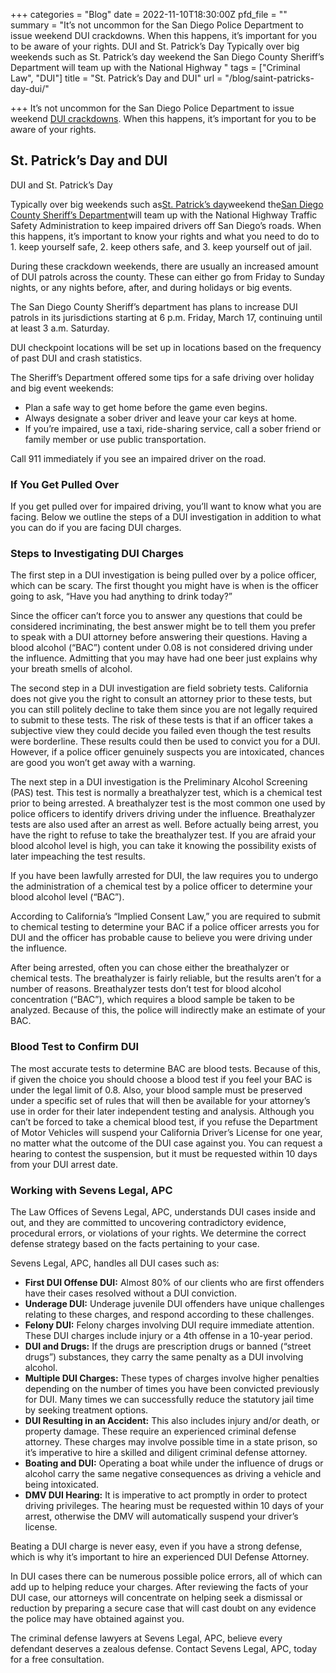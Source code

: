 +++
categories = "Blog"
date = 2022-11-10T18:30:00Z
pfd_file = ""
summary = "It’s not uncommon for the San Diego Police Department to issue weekend DUI crackdowns. When this happens, it’s important for you to be aware of your rights. DUI and St. Patrick’s Day Typically over big weekends such as St. Patrick’s day weekend the San Diego County Sheriff’s Department will team up with the National Highway "
tags = ["Criminal Law", "DUI"]
title = "St. Patrick’s Day and DUI"
url = "/blog/saint-patricks-day-dui/"

+++
It’s not uncommon for the San Diego Police Department to issue weekend [DUI crackdowns](http://sevenslegal.com/). When this happens, it’s important for you to be aware of your rights.

## St. Patrick’s Day and DUI

DUI and St. Patrick’s Day

Typically over big weekends such as[St. Patrick’s day](http://sevenslegal.com/)weekend the[San Diego County Sheriff’s Department](http://sevenslegal.com/)will team up with the National Highway Traffic Safety Administration to keep impaired drivers off San Diego’s roads. When this happens, it’s important to know your rights and what you need to do to 1. keep yourself safe, 2. keep others safe, and 3. keep yourself out of jail.

During these crackdown weekends, there are usually an increased amount of DUI patrols across the county. These can either go from Friday to Sunday nights, or any nights before, after, and during holidays or big events.

The San Diego County Sheriff’s department has plans to increase DUI patrols in its jurisdictions starting at 6 p.m. Friday, March 17, continuing until at least 3 a.m. Saturday.

DUI checkpoint locations will be set up in locations based on the frequency of past DUI and crash statistics.

The Sheriff’s Department offered some tips for a safe driving over holiday and big event weekends:

* Plan a safe way to get home before the game even begins.
* Always designate a sober driver and leave your car keys at home.
* If you’re impaired, use a taxi, ride-sharing service, call a sober friend or family member or use public transportation.

Call 911 immediately if you see an impaired driver on the road.

### If You Get Pulled Over

If you get pulled over for impaired driving, you’ll want to know what you are facing. Below we outline the steps of a DUI investigation in addition to what you can do if you are facing DUI charges.

### Steps to Investigating DUI Charges

The first step in a DUI investigation is being pulled over by a police officer, which can be scary. The first thought you might have is when is the officer going to ask, “Have you had anything to drink today?”

Since the officer can’t force you to answer any questions that could be considered incriminating, the best answer might be to tell them you prefer to speak with a DUI attorney before answering their questions. Having a blood alcohol (“BAC”) content under 0.08 is not considered driving under the influence. Admitting that you may have had one beer just explains why your breath smells of alcohol.

The second step in a DUI investigation are field sobriety tests. California does not give you the right to consult an attorney prior to these tests, but you can still politely decline to take them since you are not legally required to submit to these tests. The risk of these tests is that if an officer takes a subjective view they could decide you failed even though the test results were borderline. These results could then be used to convict you for a DUI. However, if a police officer genuinely suspects you are intoxicated, chances are good you won’t get away with a warning.

The next step in a DUI investigation is the Preliminary Alcohol Screening (PAS) test. This test is normally a breathalyzer test, which is a chemical test prior to being arrested. A breathalyzer test is the most common one used by police officers to identify drivers driving under the influence. Breathalyzer tests are also used after an arrest as well. Before actually being arrest, you have the right to refuse to take the breathalyzer test. If you are afraid your blood alcohol level is high, you can take it knowing the possibility exists of later impeaching the test results.

If you have been lawfully arrested for DUI, the law requires you to undergo the administration of a chemical test by a police officer to determine your blood alcohol level (“BAC”).

According to California’s “Implied Consent Law,” you are required to submit to chemical testing to determine your BAC if a police officer arrests you for DUI and the officer has probable cause to believe you were driving under the influence.

After being arrested, often you can chose either the breathalyzer or chemical tests. The breathalyzer is fairly reliable, but the results aren’t for a number of reasons. Breathalyzer tests don’t test for blood alcohol concentration (“BAC”), which requires a blood sample be taken to be analyzed. Because of this, the police will indirectly make an estimate of your BAC.

### Blood Test to Confirm DUI

The most accurate tests to determine BAC are blood tests. Because of this, if given the choice you should choose a blood test if you feel your BAC is under the legal limit of 0.8. Also, your blood sample must be preserved under a specific set of rules that will then be available for your attorney’s use in order for their later independent testing and analysis. Although you can’t be forced to take a chemical blood test, if you refuse the Department of Motor Vehicles will suspend your California Driver’s License for one year, no matter what the outcome of the DUI case against you. You can request a hearing to contest the suspension, but it must be requested within 10 days from your DUI arrest date.

### Working with Sevens Legal, APC

The Law Offices of Sevens Legal, APC, understands DUI cases inside and out, and they are committed to uncovering contradictory evidence, procedural errors, or violations of your rights. We determine the correct defense strategy based on the facts pertaining to your case.

Sevens Legal, APC, handles all DUI cases such as:

* **First DUI Offense DUI:** Almost 80% of our clients who are first offenders have their cases resolved without a DUI conviction.
* **Underage DUI:** Underage juvenile DUI offenders have unique challenges relating to these charges, and respond according to these challenges.
* **Felony DUI:** Felony charges involving DUI require immediate attention. These DUI charges include injury or a 4th offense in a 10-year period.
* **DUI and Drugs:** If the drugs are prescription drugs or banned (“street drugs”) substances, they carry the same penalty as a DUI involving alcohol.
* **Multiple DUI Charges:** These types of charges involve higher penalties depending on the number of times you have been convicted previously for DUI. Many times we can successfully reduce the statutory jail time by seeking treatment options.
* **DUI Resulting in an Accident:** This also includes injury and/or death, or property damage. These require an experienced criminal defense attorney. These charges may involve possible time in a state prison, so it’s imperative to hire a skilled and diligent criminal defense attorney.
* **Boating and DUI:** Operating a boat while under the influence of drugs or alcohol carry the same negative consequences as driving a vehicle and being intoxicated.
* **DMV DUI Hearing:** It is imperative to act promptly in order to protect driving privileges. The hearing must be requested within 10 days of your arrest, otherwise the DMV will automatically suspend your driver’s license.

Beating a DUI charge is never easy, even if you have a strong defense, which is why it’s important to hire an experienced DUI Defense Attorney.

In DUI cases there can be numerous possible police errors, all of which can add up to helping reduce your charges. After reviewing the facts of your DUI case, our attorneys will concentrate on helping seek a dismissal or reduction by preparing a secure case that will cast doubt on any evidence the police may have obtained against you.

The criminal defense lawyers at Sevens Legal, APC, believe every defendant deserves a zealous defense. Contact Sevens Legal, APC, today for a free consultation.